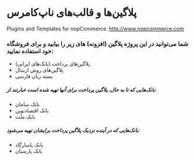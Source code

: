 ﻿# پلاگین‌ها و قالب‌های ناپ‌کامرس

Plugins and Templates for nopCommerce. http://www.nopcommerce.com

### شما می‌توانید در این پروژه پلاگین (افزونه) های زیر را بیابید و برای فروشگاه خود استفاده نمایید:

- پلاگین‌های پرداخت (بانک‌های ایرانی)
- پلاگین‌های روش ارسال
- بسته زبان فارسی

##### بانک‌هایی که تا به حال، پلاگین پرداخت برای آنها تهیه شده است عبارتند از:

- بانک سامان
- بانک اقتصادنوین
- بانک ملت

##### بانک‌هایی که در آینده نزدیک پلاگین پرداخت برایشان تهیه می‌شود:

- بانک پاسارگاد
- بانک پارسیان